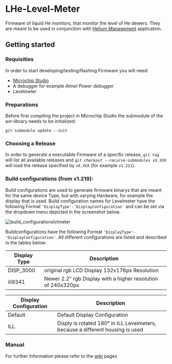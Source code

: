 # LHe-Level-Meter

Firmware of liquid He monitors, that monitor the level of He dewers. They are meant to be used in conjunction with [Helium Management](https://github.com/SampleEnvironment/Helium-Management) application.

## Getting started
### Requisities
In order to start developing/testing/flashing Firmware you will need: 
- [Microchip Studio](https://www.microchip.com/en-us/tools-resources/develop/microchip-studio)
- A debugger for example *Atmel Power debugger*
- Levelmeter



### Preparations
Before first compiling the project in Microchip Studio the submodule of the avr-library needs to be initialized:
```
git submodule update --init
```

### Choosing a Release
In order to generate a executable Firmware of a specific release, `git tag` will list all available releases and 
```git checkout --recurse-submodules vX.XXX``` 
will load the release specified by `vX.XXX` (for example `v1.221`).

### Build configurations (from v1.219):
Build configurations are used to generate firmware binarys that are meant for the same device Type, but with varying Hardware, for example the display that is used. Build configuration names for Levelmeter have the following Format `'DisplayType'-'DisplayConfiguration'` and can be set via the dropdown menu depicted in the screenshot below.

![build_configurationslvlmeter](https://user-images.githubusercontent.com/85115389/203858797-030be3e1-eace-49d6-90cc-699f5324b870.png)



Buildconfigurations have the following Format ```'DisplayType'-'DisplayConfiguration'```. All different configurations are listed and described in the tables below:


| Display Type | Description                                            |
|--------------|--------------------------------------------------------|
| DISP_3000    | original rgb LCD Display 132x176px Resolution          |
| ili9341      | Newer 2.2" rgb Display with a higher resolution of 240x320px  |

| Display Configuration | Description                                                                                         |
|-------------------|---------------------------------------------------------------------------------------------------------|
| Default           | Default Display Configuration                                                                           |
| ILL               | Disply is rotated 180° in ILL Levelmeters, because a different housing is used                             |



### Manual

For further Information please refer to the [wiki](https://github.com/SampleEnvironment/LHe-Level-Meter/wiki/) pages 

